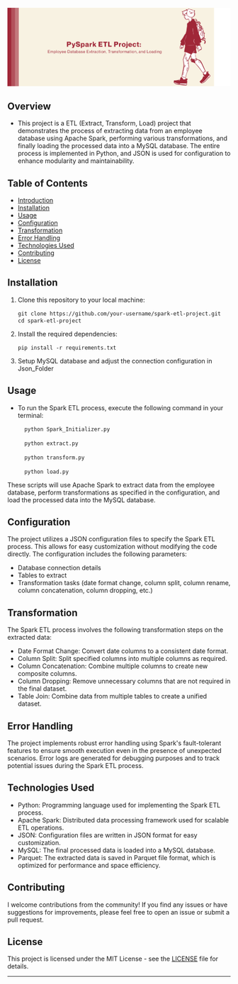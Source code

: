 ![cover_image](https://github.com/ash-codess/pyspark-etl/blob/master/Json_Folder/Group%204.png)

## Overview

- This project is a ETL (Extract, Transform, Load) project that demonstrates the process of extracting data from an employee database using Apache Spark, performing various transformations, and finally loading the processed data into a MySQL database. The entire process is implemented in Python, and JSON is used for configuration to enhance modularity and maintainability.

## Table of Contents

- [Introduction](#overview)
- [Installation](#installation)
- [Usage](#usage)
- [Configuration](#configuration)
- [Transformation](#transformation)
- [Error Handling](#error-handling)
- [Technologies Used](#technologies-used)
- [Contributing](#contributing)
- [License](#license)

## Installation

1.  Clone this repository to your local machine:

        git clone https://github.com/your-username/spark-etl-project.git
        cd spark-etl-project

2.  Install the required dependencies:

        pip install -r requirements.txt

3.  Setup MySQL database and adjust the connection configuration in Json_Folder

## Usage

- To run the Spark ETL process, execute the following command in your terminal:

        python Spark_Initializer.py

        python extract.py

        python transform.py

        python load.py

These scripts will use Apache Spark to extract data from the employee database, perform transformations as specified in the configuration, and load the processed data into the MySQL database.

## Configuration

The project utilizes a JSON configuration files to specify the Spark ETL process. This allows for easy customization without modifying the code directly. The configuration includes the following parameters:

- Database connection details
- Tables to extract
- Transformation tasks (date format change, column split, column rename, column concatenation, column dropping, etc.)

## Transformation

The Spark ETL process involves the following transformation steps on the extracted data:

- Date Format Change: Convert date columns to a consistent date format.
- Column Split: Split specified columns into multiple columns as required.
- Column Concatenation: Combine multiple columns to create new composite columns.
- Column Dropping: Remove unnecessary columns that are not required in the final dataset.
- Table Join: Combine data from multiple tables to create a unified dataset.

## Error Handling

The project implements robust error handling using Spark's fault-tolerant features to ensure smooth execution even in the presence of unexpected scenarios. Error logs are generated for debugging purposes and to track potential issues during the Spark ETL process.

## Technologies Used

- Python: Programming language used for implementing the Spark ETL process.
- Apache Spark: Distributed data processing framework used for scalable ETL operations.
- JSON: Configuration files are written in JSON format for easy customization.
- MySQL: The final processed data is loaded into a MySQL database.
- Parquet: The extracted data is saved in Parquet file format, which is optimized for performance and space efficiency.

## Contributing

I welcome contributions from the community! If you find any issues or have suggestions for improvements, please feel free to open an issue or submit a pull request.

## License

This project is licensed under the MIT License - see the [LICENSE](LICENSE) file for details.

---
